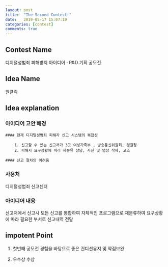 ```yaml
---
layout: post
title:  "The Second Contest!"
date:   2019-05-17 15:07:19
categories: [contest]
comments: true
---
```

## Contest Name
디지털성범죄 피해방지 아이디어 · R&D 기획 공모전

## Idea Name
원클릭


## Idea explanation

### 아이디어 고안 배경

	#### 현재 디지털성범죄 피해자 신고 시스템의 복잡성
	
		1. 신고할 수 있는 신고처가 3곳 여성가족부 , 방송통신위원회, 경찰청
		2. 피해지 요구상황에 따라 재분류 상담, 사진 및 영상 삭제, 고소
		
	#### 신고 절차의 어려움

### 사용처
디지털성범죄 신고센터

### 아이디어 내용
신고처에서 신고시 모든 신고를 통합하여 자체적인 프로그램으로 재분류하여 요구상황에 따라 필요한 부서로 신고내역 전달


## impotent Point
1. 첫번째 공모전 경험을 바탕으로 좋은 컨디션유지 및 약점보완

2. 우수상 수상